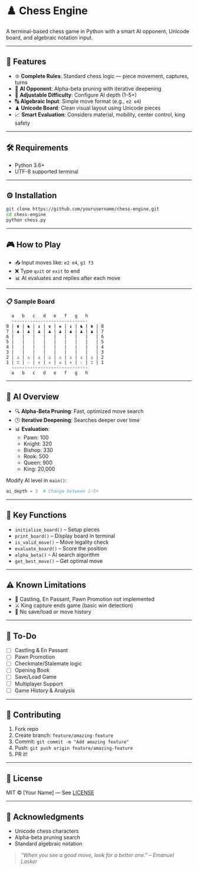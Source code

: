 
# ♟️ Chess Engine

A terminal-based chess game in Python with a smart AI opponent, Unicode board, and algebraic notation input.

---

## 🚀 Features

- ♔ **Complete Rules**: Standard chess logic — piece movement, captures, turns  
- 🧠 **AI Opponent**: Alpha-beta pruning with iterative deepening  
- 🎲 **Adjustable Difficulty**: Configure AI depth (1–5+)  
- 🔠 **Algebraic Input**: Simple move format (e.g., `e2 e4`)  
- ♟ **Unicode Board**: Clean visual layout using Unicode pieces  
- 📈 **Smart Evaluation**: Considers material, mobility, center control, king safety

---

## 🛠 Requirements

- Python 3.6+
- UTF-8 supported terminal

---

## ⚙️ Installation

```bash
git clone https://github.com/yourusername/chess-engine.git
cd chess-engine
python chess.py
```

---

## 🎮 How to Play

- 📥 Input moves like: `e2 e4`, `g1 f3`  
- ❌ Type `quit` or `exit` to end  
- 📊 AI evaluates and replies after each move  

---

### 📋 Sample Board
```
  a   b   c   d   e   f   g   h
  -----------------------------
8 | ♜ | ♞ | ♝ | ♛ | ♚ | ♝ | ♞ | ♜ | 8
7 | ♟ | ♟ | ♟ | ♟ | ♟ | ♟ | ♟ | ♟ | 7
6 |   |   |   |   |   |   |   |   | 6
5 |   |   |   |   |   |   |   |   | 5
4 |   |   |   |   |   |   |   |   | 4
3 |   |   |   |   |   |   |   |   | 3
2 | ♙ | ♙ | ♙ | ♙ | ♙ | ♙ | ♙ | ♙ | 2
1 | ♖ | ♘ | ♗ | ♕ | ♔ | ♗ | ♘ | ♖ | 1
  -----------------------------
  a   b   c   d   e   f   g   h
```

---

## 🧠 AI Overview

- 🔍 **Alpha-Beta Pruning**: Fast, optimized move search  
- 🕒 **Iterative Deepening**: Searches deeper over time  
- 📊 **Evaluation**:  
  - Pawn: 100  
  - Knight: 320  
  - Bishop: 330  
  - Rook: 500  
  - Queen: 900  
  - King: 20,000

Modify AI level in `main()`:
```python
ai_depth = 3  # Change between 1–5+
```

---

## 📂 Key Functions

- `initialize_board()` – Setup pieces  
- `print_board()` – Display board in terminal  
- `is_valid_move()` – Move legality check  
- `evaluate_board()` – Score the position  
- `alpha_beta()` – AI search algorithm  
- `get_best_move()` – Get optimal move  

---

## ⚠️ Known Limitations

- 🚫 Castling, En Passant, Pawn Promotion not implemented  
- ⚔️ King capture ends game (basic win detection)  
- 🔁 No save/load or move history  

---

## 🧩 To-Do

- [ ] Castling & En Passant  
- [ ] Pawn Promotion  
- [ ] Checkmate/Stalemate logic  
- [ ] Opening Book  
- [ ] Save/Load Game  
- [ ] Multiplayer Support  
- [ ] Game History & Analysis  

---

## 🤝 Contributing

1. Fork repo  
2. Create branch: `feature/amazing-feature`  
3. Commit: `git commit -m "Add amazing feature"`  
4. Push: `git push origin feature/amazing-feature`  
5. PR it!

---

## 📝 License

MIT © [Your Name] — See [LICENSE](LICENSE)

---

## 🙏 Acknowledgments

- Unicode chess characters  
- Alpha-beta pruning search  
- Standard algebraic notation  

> _“When you see a good move, look for a better one.” – Emanuel Lasker_
